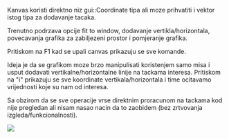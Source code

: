 Kanvas koristi direktno niz gui::Coordinate tipa ali moze prihvatiti i vektor istog tipa za dodavanje tacaka.

Trenutno podrzava opcije fit to window, dodavanje vertikla/horizontala, povecavanja grafika za zabiljezeni prostor i pomjeranje grafika. 

Pritiskom na F1 kad se upali canvas prikazuju se sve komande.

Ideja je da se grafikom moze brzo manipulisati koristenjem samo misa i usput dodavati vertikalne/horizontalne linije na tackama interesa. Pritiskom na "i" prikazuju se sve koordinate vertikala/horizontala i time ocitavamo vrijednosti koje su nam od interesa.

Sa obzirom da se sve operacije vrse direktnim proracunom na tackama kod nije pregledan ali nisam nasao nacin da to zaobidem (bez zrtvovanja izgleda/funkcionalnosti).


<img src="[https://static01.bbi.io/2Wt9Tk.gif](https://i.imgur.com/eUXcnIT.mp4)"/>
